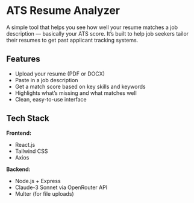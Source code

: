 # ATS Resume Analyzer

A simple tool that helps you see how well your resume matches a job description — basically your ATS score. It’s built to help job seekers tailor their resumes to get past applicant tracking systems.

## Features

- Upload your resume (PDF or DOCX)
- Paste in a job description
- Get a match score based on key skills and keywords
- Highlights what’s missing and what matches well
- Clean, easy-to-use interface

## Tech Stack

**Frontend:**
- React.js
- Tailwind CSS
- Axios

**Backend:**
- Node.js + Express
- Claude-3 Sonnet via OpenRouter API
- Multer (for file uploads)


